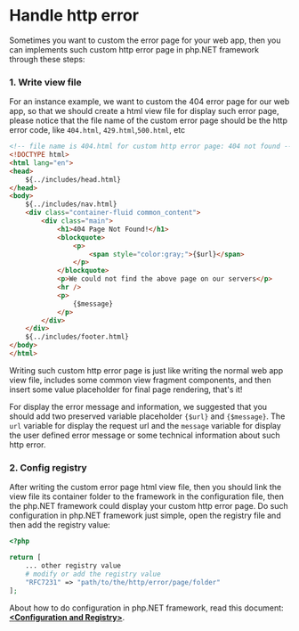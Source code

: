 # Handle http error

Sometimes you want to custom the error page for your web app, then you can implements such custom http error page in php.NET framework through these steps:

### 1. Write view file

For an instance example, we want to custom the 404 error page for our web app, so that we should create a html view file for display such error page, please notice that the file name of the custom error page should be the http error code, like ``404.html``, ``429.html``,``500.html``, etc

```html
<!-- file name is 404.html for custom http error page: 404 not found -->
<!DOCTYPE html>
<html lang="en">
<head>
    ${../includes/head.html}
</head>
<body>
    ${../includes/nav.html}
    <div class="container-fluid common_content">
        <div class="main">
            <h1>404 Page Not Found!</h1>
            <blockquote>
                <p>
                    <span style="color:gray;">{$url}</span>
                </p>
            </blockquote>
            <p>We could not find the above page on our servers</p>
            <hr />
            <p>
                {$message}
            </p>
        </div>
    </div>
    ${../includes/footer.html}
</body>
</html>
```

Writing such custom http error page is just like writing the normal web app view file, includes some common view fragment components, and then insert some value placeholder for final page rendering, that's it!

For display the error message and information, we suggested that you should add two preserved variable placeholder ``{$url}`` and ``{$message}``. The ``url`` variable for display the request url and the ``message`` variable for display the user defined error message or some technical information about such http error.

### 2. Config registry

After writing the custom error page html view file, then you should link the view file its container folder to the framework in the configuration file, then the php.NET framework could display your custom http error page. Do such configuration in php.NET framework just simple, open the registry file and then add the registry value:

```php
<?php

return [
    ... other registry value
    # modify or add the registry value
    "RFC7231" => "path/to/the/http/error/page/folder"
];
```

About how to do configuration in php.NET framework, read this document: [**&lt;Configuration and Registry>**](../../docs/framework/registry.md).